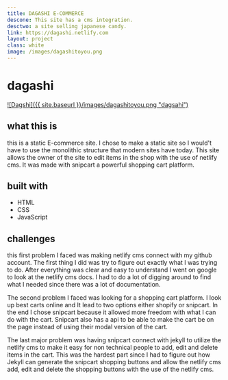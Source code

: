```yaml
---
title: DAGASHI E-COMMERCE
descone: This site has a cms integration.
desctwo: a site selling japanese candy.
link: https://dagashi.netlify.com
layout: project
class: white
image: /images/dagashitoyou.png
---
```


# dagashi

<a href="https://dagashi.netlify.com">
    ![Dagshi]({{ site.baseurl }}/images/dagashitoyou.png "dagsahi")
</a>

## what this is

<!-- this is a static E-commerce site. This site was made to sell
Japanese candy. This site uses snipcart for the E-commerce. It also has
the Netlify cms. Both snipcart and Netlify cms use Github as the backend -->

this is a static E-commerce site. I chose to make a static site so I would't have to use the monolithic structure that modern sites have today. This site allows the owner of the site to edit items in the shop with the use of netlify cms. It was made with snipcart a powerful shopping cart platform.

## built with

* HTML
* CSS
* JavaScript

## challenges

this first problem I faced was making netlify cms connect with my github account. The first thing I did was try to figure out exactly what I was trying to do. After everything was clear and easy to understand I went on google to look at the netlify cms docs. I had to do a lot of digging around to find what I needed since there was a lot of documentation. 

The second problem I faced was looking for a shopping cart platform. I look up best carts online and It lead to two options either shopify or snipcart. In the end I chose snipcart because it allowed more freedom with what I can do with the cart. Snipcart also has a api to be able to make the cart be on the page instead of using their modal version of the cart. 

The last major problem was having snipcart connect with jekyll to utilize the netlify cms to make it easy for non technical people to add, edit and delete items in the cart. This was the hardest part since I had to figure out how Jekyll can generate the snipcart shopping buttons and allow the netlify cms add, edit and delete the shopping buttons with the use of the netlify cms. 
